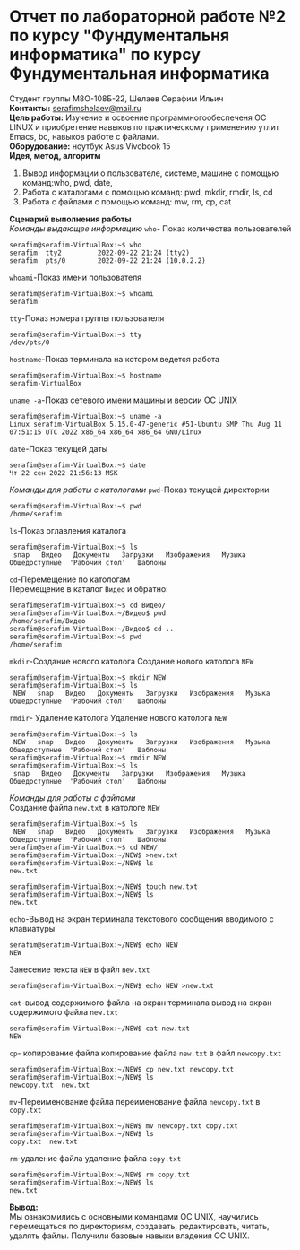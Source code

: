 # Отчет по лабораторной работе №2 по курсу "Фундументальня информатика" по курсу Фундументальная информатика
Cтудент группы М8О-108Б-22, Шелаев Серафим Ильич  
**Контакты:** serafimshelaev@mail.ru  
**Цель работы:** Изучение и освоение программногообеспеченя OC LINUX  и приобретение навыков по практическому применению утлит  Emacs, bc, навыков работе с файлами.  
**Оборудование:** ноутбук  Asus Vivobook 15  
**Идея, метод, алгоритм**
1. Вывод информации о пользователе, системе, машине с помощью команд:who, pwd, date, 
2. Работа с каталогами с помощью команд: pwd, mkdir, rmdir, ls, cd
3. Работа с файлами с помощью команд: mw, rm, cp, cat
 
 
**Сценарий выполнения работы**  
*Команды выдающее информацию*
`who`- Показ количества пользователей
```
serafim@serafim-VirtualBox:~$ who
serafim  tty2         2022-09-22 21:24 (tty2)
serafim  pts/0        2022-09-22 21:24 (10.0.2.2)

```
`whoami`-Показ имени пользователя
```
serafim@serafim-VirtualBox:~$ whoami
serafim
```
`tty`-Показ номера группы пользователя
```
serafim@serafim-VirtualBox:~$ tty
/dev/pts/0
```
`hostname`-Показ терминала на котором ведется работа
```
serafim@serafim-VirtualBox:~$ hostname
serafim-VirtualBox
```
`uname -a`-Показ сетевого имени машины и версии OC UNIX
```
serafim@serafim-VirtualBox:~$ uname -a
Linux serafim-VirtualBox 5.15.0-47-generic #51-Ubuntu SMP Thu Aug 11 07:51:15 UTC 2022 x86_64 x86_64 x86_64 GNU/Linux
```
`date`-Показ текущей даты
```
serafim@serafim-VirtualBox:~$ date
Чт 22 сен 2022 21:56:13 MSK
```


*Команды для работы с катологами* 
`pwd`-Показ текущей директории
```
serafim@serafim-VirtualBox:~$ pwd
/home/serafim
```
`ls`-Показ оглавления каталога
```
serafim@serafim-VirtualBox:~$ ls
 snap   Видео   Документы   Загрузки   Изображения   Музыка   Общедоступные  'Рабочий стол'   Шаблоны
```  
`cd`-Перемещение по катологам  
Перемещение в каталог `Видео` и обратно:
```
serafim@serafim-VirtualBox:~$ cd Видео/
serafim@serafim-VirtualBox:~/Видео$ pwd
/home/serafim/Видео
serafim@serafim-VirtualBox:~/Видео$ cd ..
serafim@serafim-VirtualBox:~$ pwd
/home/serafim

```
`mkdir`-Создание нового католога
Cоздание нового католога `NEW`
```
serafim@serafim-VirtualBox:~$ mkdir NEW
serafim@serafim-VirtualBox:~$ ls
 NEW   snap   Видео   Документы   Загрузки   Изображения   Музыка   Общедоступные  'Рабочий стол'   Шаблоны
 ```
`rmdir`- Удаление католога
Удаление нового католога `NEW`
```
serafim@serafim-VirtualBox:~$ ls
 NEW   snap   Видео   Документы   Загрузки   Изображения   Музыка   Общедоступные  'Рабочий стол'   Шаблоны
serafim@serafim-VirtualBox:~$ rmdir NEW
serafim@serafim-VirtualBox:~$ ls
 snap   Видео   Документы   Загрузки   Изображения   Музыка   Общедоступные  'Рабочий стол'   Шаблоны
```

*Команды для работы с файлами*  
Создание файла `new.txt` в катологе `NEW`
```
serafim@serafim-VirtualBox:~$ ls
 NEW   snap   Видео   Документы   Загрузки   Изображения   Музыка   Общедоступные  'Рабочий стол'   Шаблоны
serafim@serafim-VirtualBox:~$ cd NEW/
serafim@serafim-VirtualBox:~/NEW$ >new.txt
serafim@serafim-VirtualBox:~/NEW$ ls
new.txt
```

```
serafim@serafim-VirtualBox:~/NEW$ touch new.txt
serafim@serafim-VirtualBox:~/NEW$ ls
new.txt
```
`echo`-Вывод на экран терминала текстового сообщения вводимого с клавиатуры
```
serafim@serafim-VirtualBox:~/NEW$ echo NEW
NEW
```

Занесение текста `NEW` в файл `new.txt`
```
serafim@serafim-VirtualBox:~/NEW$ echo NEW >new.txt
```
`cat`-вывод содержимого файла на экран терминала
вывод на экран содержимого файла `new.txt`
```
serafim@serafim-VirtualBox:~/NEW$ cat new.txt
NEW
```
`cp`- копирование файла
копирование файла `new.txt` в файл `newcopy.txt`
```
serafim@serafim-VirtualBox:~/NEW$ cp new.txt newcopy.txt
serafim@serafim-VirtualBox:~/NEW$ ls
newcopy.txt  new.txt
```
`mv`-Переименование файла
переименование файла `newcopy.txt` в `copy.txt`
```
serafim@serafim-VirtualBox:~/NEW$ mv newcopy.txt copy.txt
serafim@serafim-VirtualBox:~/NEW$ ls
copy.txt  new.txt
```
`rm`-удаление файла
удаление файла `copy.txt`
```
serafim@serafim-VirtualBox:~/NEW$ rm copy.txt
serafim@serafim-VirtualBox:~/NEW$ ls
new.txt
```
**Вывод:**  
Мы ознакомились с основными командами ОС UNIX, научились перемещаться по директориям, создавать, редактировать, читать, удалять файлы. Получили базовые навыки владения ОС UNIX.


